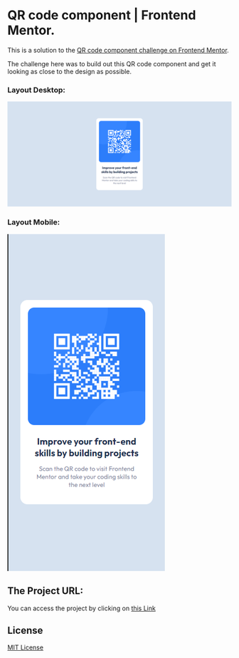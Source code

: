 # QR code component | Frontend Mentor.

This is a solution to the [QR code component challenge on Frontend Mentor](https://www.frontendmentor.io/challenges/qr-code-component-iux_sIO_H).

The challenge here was to build out this QR code component and get it looking as close to the design as possible.

### Layout Desktop:
![Layout Desktop](./design/Screenshot-qrcode-component-desktop.png)

### Layout Mobile:
![Layout Mobile](./design/Screenshot-qrcode-component-mobile.png)

## The Project URL:
You can access the project by clicking on [this Link](https://viti-martins.github.io/qr-code-component/)


## License

[MIT License](LICENSE)
